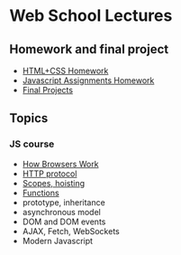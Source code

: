 # Web School Lectures

## Homework and final project
* [HTML+CSS Homework](https://github.com/it-shark-pro/web-school-lectures/blob/master/docs/HTMLCSSHomework.md)
* [Javascript Assignments Homework](https://github.com/it-shark-pro/js-assignments)
* [Final Projects](https://github.com/it-shark-pro/web-school-lectures/blob/master/docs/final_projects.md)

## Topics

### JS course

* [How Browsers Work](https://github.com/it-shark-pro/web-school-lectures/blob/master/docs/links/HowBrowsersWork.md)
* [HTTP protocol](https://github.com/it-shark-pro/web-school-lectures/blob/master/docs/links/HTTPProtocol.md)
* [Scopes, hoisting](https://github.com/it-shark-pro/web-school-lectures/blob/master/docs/links/ScopesHoisting.md)
* [Functions](https://github.com/it-shark-pro/web-school-lectures/blob/master/docs/links/Functions.md)
* prototype, inheritance
* asynchronous model
* DOM and DOM events
* AJAX, Fetch, WebSockets
* Modern Javascript

